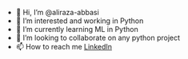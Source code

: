 - 👋 Hi, I’m @aliraza-abbasi
- 👀 I’m interested and working in Python
- 🌱 I’m currently learning ML in Python
- 💞️ I’m looking to collaborate on any python project
- 📫 How to reach me [LinkedIn](https://www.linkedin.com/in/aliraza-abbasi)

<!---
aliraza-abbasi/aliraza-abbasi is a ✨ special ✨ repository because its `README.md` (this file) appears on your GitHub profile.
You can click the Preview link to take a look at your changes.
--->
